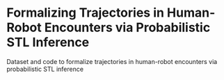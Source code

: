 # Formalizing Trajectories in Human-Robot Encounters via Probabilistic STL Inference
Dataset and code to formalize trajectories in human-robot encounters via probabilistic STL inference
